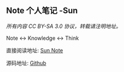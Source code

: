 ## Note 个人笔记 -Sun

*所有内容 CC BY-SA 3.0 协议，转载请注明地址。*

Note <-> Knowledge <-> Think

直接阅读地址: [Sun Note](https://github.com/sunhuachuang/Note/blob/master/src/SUMMARY.md)

源码地址: [Github](https://github.com/sunhuachuang/Note)

